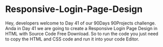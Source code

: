 # Responsive-Login-Page-Design
Hey, developers welcome to Day 41 of our 90Days 90Projects challenge. Anda in Day 41 we are going to create a Responsive Login Page Design in HTML with Source Code Free Download.  So to run the code you just need to copy the HTML and CSS code and run it into your code Editor. 
